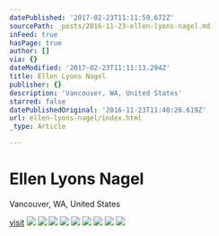 ```yaml
---
datePublished: '2017-02-23T11:11:59.672Z'
sourcePath: _posts/2016-11-23-ellen-lyons-nagel.md
inFeed: true
hasPage: true
author: []
via: {}
dateModified: '2017-02-23T11:11:13.294Z'
title: Ellen Lyons Nagel
publisher: {}
description: 'Vancouver, WA, United States'
starred: false
datePublishedOriginal: '2016-11-23T11:40:26.619Z'
url: ellen-lyons-nagel/index.html
_type: Article

---
```

# Ellen Lyons Nagel

Vancouver, WA, United States

[visit][0]
![](https://the-grid-user-content.s3-us-west-2.amazonaws.com/a8b29b37-7ebd-42d1-938e-c20e8a3e5290.jpg)
![](https://the-grid-user-content.s3-us-west-2.amazonaws.com/7799b7a5-d916-4cb7-a11b-facf272fd899.jpg)
![](https://the-grid-user-content.s3-us-west-2.amazonaws.com/e774fb7d-295c-4e0d-93ff-54c67662d416.jpg)
![](https://the-grid-user-content.s3-us-west-2.amazonaws.com/5801b7f3-60b5-4987-9aa2-33b6e18bfafe.jpg)
![](https://the-grid-user-content.s3-us-west-2.amazonaws.com/a356e9b6-ea8d-4654-bc60-13f3f7542314.jpg)
![](https://the-grid-user-content.s3-us-west-2.amazonaws.com/a40c08d2-c07f-4411-a948-a47345629791.jpg)
![](https://the-grid-user-content.s3-us-west-2.amazonaws.com/23d30aea-ce62-43ec-8d98-2b83c9d60ab0.jpg)
![](https://the-grid-user-content.s3-us-west-2.amazonaws.com/50948cda-8aa9-4996-bb10-e82c333039d4.jpg)
![](https://the-grid-user-content.s3-us-west-2.amazonaws.com/a85eb37e-642b-4fb6-b98c-73fd620b4fb4.jpg)

[0]: https://www.etsy.com/listing/208778392/awesome-huge-two-foot-in-diameter-copper
